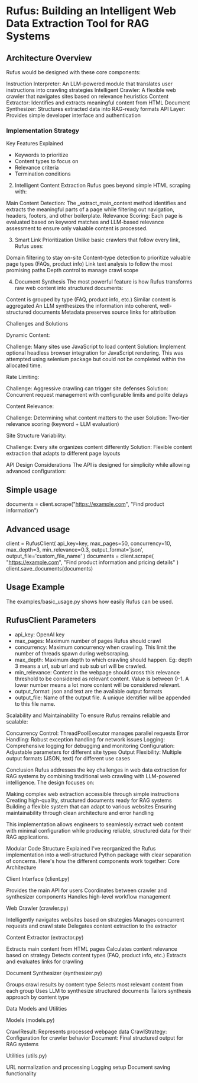 # Rufus: Building an Intelligent Web Data Extraction Tool for RAG Systems

## Architecture Overview
Rufus would be designed with these core components:

Instruction Interpreter: An LLM-powered module that translates user instructions into crawling strategies
Intelligent Crawler: A flexible web crawler that navigates sites based on relevance heuristics
Content Extractor: Identifies and extracts meaningful content from HTML
Document Synthesizer: Structures extracted data into RAG-ready formats
API Layer: Provides simple developer interface and authentication

### Implementation Strategy

Key Features Explained

- Keywords to prioritize
- Content types to focus on
- Relevance criteria
- Termination conditions

2. Intelligent Content Extraction
Rufus goes beyond simple HTML scraping with:

Main Content Detection: The _extract_main_content method identifies and extracts the meaningful parts of a page while filtering out navigation, headers, footers, and other boilerplate.
Relevance Scoring: Each page is evaluated based on keyword matches and LLM-based relevance assessment to ensure only valuable content is processed.

3. Smart Link Prioritization
Unlike basic crawlers that follow every link, Rufus uses:

Domain filtering to stay on-site
Content-type detection to prioritize valuable page types (FAQs, product info)
Link text analysis to follow the most promising paths
Depth control to manage crawl scope

4. Document Synthesis
The most powerful feature is how Rufus transforms raw web content into structured documents:

Content is grouped by type (FAQ, product info, etc.)
Similar content is aggregated
An LLM synthesizes the information into coherent, well-structured documents
Metadata preserves source links for attribution

Challenges and Solutions

Dynamic Content:

Challenge: Many sites use JavaScript to load content
Solution: Implement optional headless browser integration for JavaScript rendering. This was attempted using selenium package but could not be completed within the allocated time.


Rate Limiting:

Challenge: Aggressive crawling can trigger site defenses
Solution: Concurrent request management with configurable limits and polite delays


Content Relevance:

Challenge: Determining what content matters to the user
Solution: Two-tier relevance scoring (keyword + LLM evaluation)


Site Structure Variability:

Challenge: Every site organizes content differently
Solution: Flexible content extraction that adapts to different page layouts



API Design Considerations
The API is designed for simplicity while allowing advanced configuration:

## Simple usage
documents = client.scrape("https://example.com", "Find product information")

## Advanced usage
client = RufusClient(
    api_key=key,
    max_pages=50,
    concurrency=10,
    max_depth=3,
    min_relevance=0.3,
    output_format='json',
    output_file='custom_file_name'
)
documents = client.scrape(
    "https://example.com",
    "Find product information and pricing details"
)
client.save_documents(documents)

## Usage Example
The examples/basic_usage.py shows how easily Rufus can be used.

## RufusClient Parameters

- api_key: OpenAI key
- max_pages: Maximum number of pages Rufus should crawl
- concurrency: Maximum concurrency when crawling. This limit the number of threads spawn during webscraping.
- max_depth: Maximum depth to which crawling should happen. Eg: depth 3 means a url, sub url and sub sub url will be crawled.
- min_relevance: Content in the webpage should cross this relevance threshold to be considered as relevant content. Value is between 0-1. A lower number means a lot more content will be considered relevant.
- output_format: json and text are the available output formats
- output_file: Name of the output file. A unique identifier will be appended to this file name.

Scalability and Maintainability
To ensure Rufus remains reliable and scalable:

Concurrency Control: ThreadPoolExecutor manages parallel requests
Error Handling: Robust exception handling for network issues
Logging: Comprehensive logging for debugging and monitoring
Configuration: Adjustable parameters for different site types
Output Flexibility: Multiple output formats (JSON, text) for different use cases

Conclusion
Rufus addresses the key challenges in web data extraction for RAG systems by combining traditional web crawling with LLM-powered intelligence. The design focuses on:

Making complex web extraction accessible through simple instructions
Creating high-quality, structured documents ready for RAG systems
Building a flexible system that can adapt to various websites
Ensuring maintainability through clean architecture and error handling

This implementation allows engineers to seamlessly extract web content with minimal configuration while producing reliable, structured data for their RAG applications.

Modular Code Structure Explained
I've reorganized the Rufus implementation into a well-structured Python package with clear separation of concerns. Here's how the different components work together:
Core Architecture

Client Interface (client.py)

Provides the main API for users
Coordinates between crawler and synthesizer components
Handles high-level workflow management


Web Crawler (crawler.py)

Intelligently navigates websites based on strategies
Manages concurrent requests and crawl state
Delegates content extraction to the extractor


Content Extractor (extractor.py)

Extracts main content from HTML pages
Calculates content relevance based on strategy
Detects content types (FAQ, product info, etc.)
Extracts and evaluates links for crawling


Document Synthesizer (synthesizer.py)

Groups crawl results by content type
Selects most relevant content from each group
Uses LLM to synthesize structured documents
Tailors synthesis approach by content type



Data Models and Utilities

Models (models.py)

CrawlResult: Represents processed webpage data
CrawlStrategy: Configuration for crawler behavior
Document: Final structured output for RAG systems


Utilities (utils.py)

URL normalization and processing
Logging setup
Document saving functionality




